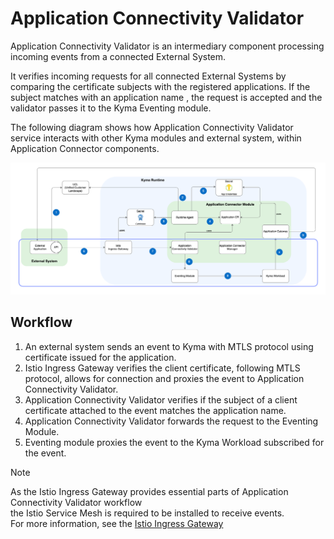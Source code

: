 # Application Connectivity Validator

Application Connectivity Validator is an intermediary component processing incoming events from a connected External System.

It verifies incoming requests for all connected External Systems by comparing the certificate subjects with the registered applications. If the subject matches with an application name , the request is accepted and the validator passes it to the Kyma Eventing module.

The following diagram shows how Application Connectivity Validator service interacts with other Kyma modules and external system, within Application Connector components.

![Application Connectivity Validator Diagram](../assets/app-conn-validator.png)

## Workflow
1. An external system sends an event to Kyma with MTLS protocol using certificate issued for the application.
2. Istio Ingress Gateway verifies the client certificate, following MTLS protocol, allows for connection and proxies the event to Application Connectivity Validator.
3. Application Connectivity Validator verifies if the subject of a client certificate attached to the event matches the application name.
4. Application Connectivity Validator forwards the request to the Eventing Module.
5. Eventing module proxies the event to the Kyma Workload subscribed for the event.


> [!NOTE]
> As the Istio Ingress Gateway provides essential parts of Application Connectivity Validator workflow \
> the Istio Service Mesh is required to be installed to receive events. \
> For more information, see the [Istio Ingress Gateway](02-10-istio-gateway.md)